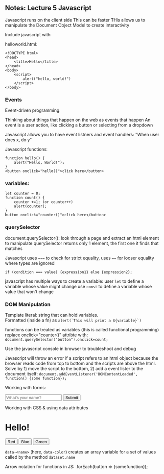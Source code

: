 ## Notes: Lecture 5 Javascript

Javascript runs on the client side
This can be faster
THis allows us to manipulate the Document Object Model to create interactivity

Include javascript with <script></script>

helloworld.html:

```
<!DOCTYPE html>
<head>
    <title>Hello</title>
</head>
<body>
    <script>
        alert("hello, world!")
    </script>
</body>
```

### Events

Event-driven programming:

Thinking about things that happen on the web as events that happen
An event is a user action, like clicking a button or selecting from a dropdown

Javascript allows you to have event listners and event handlers: "When user does
x, do y"

Javascript functions:

```
function hello() {
    alert("Hello, World!");
}
<button onclick="hello()">click here</button>
```

### variables:

```
let counter = 0;
function count() {
    counter +=1; (or counter++)
    alert(counter);
}
button onclick="counter()">click here</button>
```

### querySelector

document.querySelector(): look through a page and extract an html element to manipulate
querySelector returns only 1 element, the first one it finds that matches

Javascript uses `===` to check for strict equality, uses `==` for looser equality
where types are ignored

`if (condition === value) {expression1} else {expression2};`

javascript has multiple ways to create a variable:
user `let` to define a variable whose value might change
use `const` to define a variable whose value that won't change

### DOM Manipulation

Template literal: string that can hold variables.  
Formatted (inside a fn) as `` alert(`This will print a ${variable}`) ``

functions can be treated as variables (this is called functional programming)
replace onclick="counter()" attribte with:
`document.querySelector("button").onclick=count;`

Use the javascript console in browser to troubleshoot and debug

Javascript will throw an error if a script refers to an html object because the
browser reads code from top to bottom and the scripts are above the html. Solve
by 1) move the script to the bottom, 2) add a event lister to the document
itself:
`document.addEventListener('DOMContentLoaded', function() {some function});`

Working with forms:

<script>
document.addEventListener('DomContentLoaded', function() {
    document.querySelector('form').onsubmit = function() {
        const name = document.querySelector('#name').value;
        alert(`Hello, ${name}`);
    }
})
</script>
<body>
<form>
    <input id="name" placeholder="What's your name?" type="text">
    <input type="submit">
</form>
</body>

Working with CSS & using data attributes

<script>
document.addEventListener('DomContentLoaded', function() {

    document.querySelectorAll('button').forEach(function(button) {
        button.onclick = function() {
            document.querySelector('#hello').style.color = button.dataset.color;
        }
    })
</script>
<body>
<h1 id="hello">Hello!</h1>
<button data-color="red">Red</button>
<button data-color="blue">Blue</button>
<button data-color="green">Green</button>
</body>

`data-<name>` (here, `data-color`) creates an array variable for a set of values
called by the method `dataset.name`

Arrow notation for functions in JS:
.forEach(button => {somefunction});
